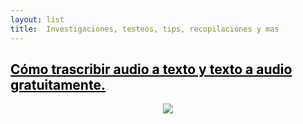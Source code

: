 ```yaml
---
layout: list
title:  Investigaciones, testeos, tips, recopilaciones y mas
---
```


<!-- ## <span style="color:black">Nuevo malware sin archivos oculta shellcode en los registros de eventos de Windows</span> -->
## <a href="https://dirtyc00n.github.io/rummage/tips/" title="ir" style="color:black">Cómo trascribir audio a texto y texto a audio gratuitamente.</a> <!-- &nbsp; ![image](/assets/icons/logomalware.png)--> <!-- &nbsp; ![image](/assets/icons/rsz_python-logo.png) -->

<!--<li>
  <a href="https://dirtyc00n.github.io/news/newpost.md" class="h4 flip-title"><span>prueba</span></a>
  <time class="heading faded fine" datetime=""></time>
</li>--> 

<p align="center"><img src="https://dirtyc00n.github.io/assets/img/texto-a-voz-overlay.png"></p>
